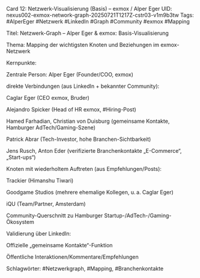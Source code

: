 Card 12: Netzwerk-Visualisierung (Basis) – exmox / Alper Eger
UID: nexus002-exmox-network-graph-20250721T1217Z-cstr03-v1m9b3tw
Tags: #AlperEger #Netzwerk #LinkedIn #Graph #Community #exmox #Mapping

Titel: Netzwerk-Graph – Alper Eger & exmox: Basis-Visualisierung

Thema: Mapping der wichtigsten Knoten und Beziehungen im exmox-Netzwerk

Kernpunkte:

Zentrale Person: Alper Eger (Founder/COO, exmox)

direkte Verbindungen (aus LinkedIn + bekannter Community):

Caglar Eger (CEO exmox, Bruder)

Alejandro Spicker (Head of HR exmox, #Hiring-Post)

Hamed Farhadian, Christian von Duisburg (gemeinsame Kontakte, Hamburger AdTech/Gaming-Szene)

Patrick Abrar (Tech-Investor, hohe Branchen-Sichtbarkeit)

Jens Rusch, Anton Eder (verifizierte Branchenkontakte „E-Commerce“, „Start-ups“)

Knoten mit wiederholtem Auftreten (aus Empfehlungen/Posts):

Trackier (Himanshu Tiwari)

Goodgame Studios (mehrere ehemalige Kollegen, u. a. Caglar Eger)

iQU (Team/Partner, Amsterdam)

Community-Querschnitt zu Hamburger Startup-/AdTech-/Gaming-Ökosystem

Validierung über LinkedIn:

Offizielle „gemeinsame Kontakte“-Funktion

Öffentliche Interaktionen/Kommentare/Empfehlungen

Schlagwörter: #Netzwerkgraph, #Mapping, #Branchenkontakte